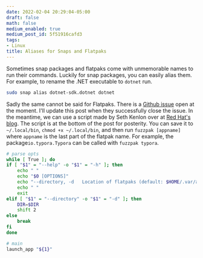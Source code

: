 ```yaml
---
date: 2022-02-04 20:29:04-05:00
draft: false
math: false
medium_enabled: true
medium_post_id: 5f51916cafd3
tags:
- Linux
title: Aliases for Snaps and Flatpaks
---
```


Sometimes snap packages and flatpaks come with unmemorable names to run their commands. Luckily for snap packages, you can easily alias them. For example, to rename the .NET executable to `dotnet` run.

```bash
sudo snap alias dotnet-sdk.dotnet dotnet
```

Sadly the same cannot be said for Flatpaks. There is a [Github issue](https://github.com/flatpak/flatpak/issues/1565) open at the moment. I'll update this post when they successfully close the issue. In the meantime, we can use a script made by Seth Kenlon over at [Red Hat's blog](https://www.redhat.com/sysadmin/launch-flatpaks-terminal-fuzzpak). The script is at the bottom of the post for posterity. You can save it to `~/.local/bin`, `chmod +x ~/.local/bin`, and then run `fuzzpak [appname]` where `appname` is the last part of the flatpak name. For example, the package`io.typora.Typora` can be called with `fuzzpak typora`.

```bash
# parse opts
while [ True ]; do
if [ "$1" = "--help" -o "$1" = "-h" ]; then
    echo " "
    echo "$0 [OPTIONS]"
    echo "--directory, -d   Location of flatpaks (default: $HOME/.var/app"
    echo " "
    exit
elif [ "$1" = "--directory" -o "$1" = "-d" ]; then
    DIR=$DIR
    shift 2
else
    break
fi
done

# main
launch_app "${1}"
```